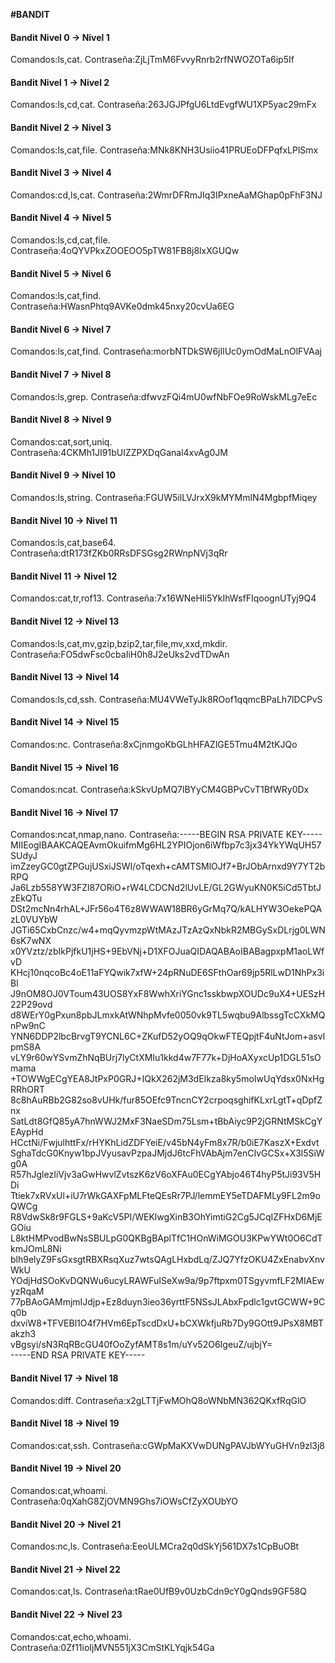 __#BANDIT__
#### Bandit Nivel 0 → Nivel 1
Comandos:ls,cat.
Contraseña:ZjLjTmM6FvvyRnrb2rfNWOZOTa6ip5If 
#### Bandit Nivel 1 → Nivel 2
Comandos:ls,cd,cat.
Contraseña:263JGJPfgU6LtdEvgfWU1XP5yac29mFx
#### Bandit Nivel 2 → Nivel 3
Comandos:ls,cat,file.
Contraseña:MNk8KNH3Usiio41PRUEoDFPqfxLPlSmx
#### Bandit Nivel 3 → Nivel 4
Comandos:cd,ls,cat.
Contraseña:2WmrDFRmJIq3IPxneAaMGhap0pFhF3NJ
#### Bandit Nivel 4 → Nivel 5
Comandos:ls,cd,cat,file.
Contraseña:4oQYVPkxZOOEOO5pTW81FB8j8lxXGUQw
#### Bandit Nivel 5 → Nivel 6
Comandos:ls,cat,find.
Contraseña:HWasnPhtq9AVKe0dmk45nxy20cvUa6EG
#### Bandit Nivel 6 → Nivel 7
Comandos:ls,cat,find.
Contraseña:morbNTDkSW6jIlUc0ymOdMaLnOlFVAaj
#### Bandit Nivel 7 → Nivel 8
Comandos:ls,grep.
Contraseña:dfwvzFQi4mU0wfNbFOe9RoWskMLg7eEc
#### Bandit Nivel 8 → Nivel 9
Comandos:cat,sort,uniq.
Contraseña:4CKMh1JI91bUIZZPXDqGanal4xvAg0JM
#### Bandit Nivel 9 → Nivel 10
Comandos:ls,string.
Contraseña:FGUW5ilLVJrxX9kMYMmlN4MgbpfMiqey
#### Bandit Nivel 10 → Nivel 11
Comandos:ls,cat,base64.
Contraseña:dtR173fZKb0RRsDFSGsg2RWnpNVj3qRr
#### Bandit Nivel 11 → Nivel 12
Comandos:cat,tr,rof13.
Contraseña:7x16WNeHIi5YkIhWsfFIqoognUTyj9Q4 
#### Bandit Nivel 12 → Nivel 13
Comandos:ls,cat,mv,gzip,bzip2,tar,file,mv,xxd,mkdir.
Contraseña:FO5dwFsc0cbaIiH0h8J2eUks2vdTDwAn
#### Bandit Nivel 13 → Nivel 14
Comandos:ls,cd,ssh.
Contraseña:MU4VWeTyJk8ROof1qqmcBPaLh7lDCPvS
#### Bandit Nivel 14 → Nivel 15
Comandos:nc.
Contraseña:8xCjnmgoKbGLhHFAZlGE5Tmu4M2tKJQo
#### Bandit Nivel 15 → Nivel 16
Comandos:ncat.
Contraseña:kSkvUpMQ7lBYyCM4GBPvCvT1BfWRy0Dx
#### Bandit Nivel 16 → Nivel 17
Comandos:ncat,nmap,nano.
Contraseña:-----BEGIN RSA PRIVATE KEY-----                                          
MIIEogIBAAKCAQEAvmOkuifmMg6HL2YPIOjon6iWfbp7c3jx34YkYWqUH57SUdyJ         
imZzeyGC0gtZPGujUSxiJSWI/oTqexh+cAMTSMlOJf7+BrJObArnxd9Y7YT2bRPQ         
Ja6Lzb558YW3FZl87ORiO+rW4LCDCNd2lUvLE/GL2GWyuKN0K5iCd5TbtJzEkQTu         
DSt2mcNn4rhAL+JFr56o4T6z8WWAW18BR6yGrMq7Q/kALHYW3OekePQAzL0VUYbW         
JGTi65CxbCnzc/w4+mqQyvmzpWtMAzJTzAzQxNbkR2MBGySxDLrjg0LWN6sK7wNX         
x0YVztz/zbIkPjfkU1jHS+9EbVNj+D1XFOJuaQIDAQABAoIBABagpxpM1aoLWfvD         
KHcj10nqcoBc4oE11aFYQwik7xfW+24pRNuDE6SFthOar69jp5RlLwD1NhPx3iBl         
J9nOM8OJ0VToum43UOS8YxF8WwhXriYGnc1sskbwpXOUDc9uX4+UESzH22P29ovd         
d8WErY0gPxun8pbJLmxkAtWNhpMvfe0050vk9TL5wqbu9AlbssgTcCXkMQnPw9nC         
YNN6DDP2lbcBrvgT9YCNL6C+ZKufD52yOQ9qOkwFTEQpjtF4uNtJom+asvlpmS8A         
vLY9r60wYSvmZhNqBUrj7lyCtXMIu1kkd4w7F77k+DjHoAXyxcUp1DGL51sOmama         
+TOWWgECgYEA8JtPxP0GRJ+IQkX262jM3dEIkza8ky5moIwUqYdsx0NxHgRRhORT         
8c8hAuRBb2G82so8vUHk/fur85OEfc9TncnCY2crpoqsghifKLxrLgtT+qDpfZnx         
SatLdt8GfQ85yA7hnWWJ2MxF3NaeSDm75Lsm+tBbAiyc9P2jGRNtMSkCgYEAypHd         
HCctNi/FwjulhttFx/rHYKhLidZDFYeiE/v45bN4yFm8x7R/b0iE7KaszX+Exdvt         
SghaTdcG0Knyw1bpJVyusavPzpaJMjdJ6tcFhVAbAjm7enCIvGCSx+X3l5SiWg0A         
R57hJglezIiVjv3aGwHwvlZvtszK6zV6oXFAu0ECgYAbjo46T4hyP5tJi93V5HDi         
Ttiek7xRVxUl+iU7rWkGAXFpMLFteQEsRr7PJ/lemmEY5eTDAFMLy9FL2m9oQWCg         
R8VdwSk8r9FGLS+9aKcV5PI/WEKlwgXinB3OhYimtiG2Cg5JCqIZFHxD6MjEGOiu         
L8ktHMPvodBwNsSBULpG0QKBgBAplTfC1HOnWiMGOU3KPwYWt0O6CdTkmJOmL8Ni         
blh9elyZ9FsGxsgtRBXRsqXuz7wtsQAgLHxbdLq/ZJQ7YfzOKU4ZxEnabvXnvWkU         
YOdjHdSOoKvDQNWu6ucyLRAWFuISeXw9a/9p7ftpxm0TSgyvmfLF2MIAEwyzRqaM         
77pBAoGAMmjmIJdjp+Ez8duyn3ieo36yrttF5NSsJLAbxFpdlc1gvtGCWW+9Cq0b         
dxviW8+TFVEBl1O4f7HVm6EpTscdDxU+bCXWkfjuRb7Dy9GOtt9JPsX8MBTakzh3         
vBgsyi/sN3RqRBcGU40fOoZyfAMT8s1m/uYv52O6IgeuZ/ujbjY=                     
-----END RSA PRIVATE KEY-----
#### Bandit Nivel 17 → Nivel 18
Comandos:diff.
Contraseña:x2gLTTjFwMOhQ8oWNbMN362QKxfRqGlO
#### Bandit Nivel 18 → Nivel 19
Comandos:cat,ssh.
Contraseña:cGWpMaKXVwDUNgPAVJbWYuGHVn9zl3j8
#### Bandit Nivel 19 → Nivel 20
Comandos:cat,whoami.
Contraseña:0qXahG8ZjOVMN9Ghs7iOWsCfZyXOUbYO 
#### Bandit Nivel 20 → Nivel 21
Comandos:nc,ls.
Contraseña:EeoULMCra2q0dSkYj561DX7s1CpBuOBt
#### Bandit Nivel 21 → Nivel 22
Comandos:cat,ls.
Contraseña:tRae0UfB9v0UzbCdn9cY0gQnds9GF58Q
#### Bandit Nivel 22 → Nivel 23
Comandos:cat,echo,whoami.
Contraseña:0Zf11ioIjMVN551jX3CmStKLYqjk54Ga 
